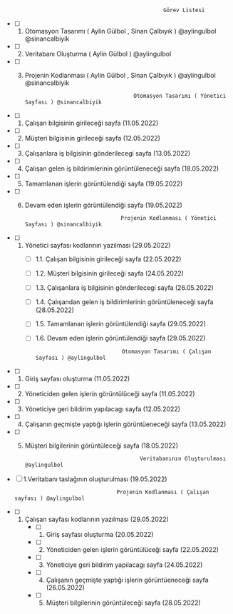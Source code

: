                                                       Görev Listesi
                                  
- [ ] 1. Otomasyon Tasarımı   ( Aylin Gülbol , Sinan Çalbıyık )  @aylingulbol @sinancalbiyik
- [ ] 2. Veritabanı Oluşturma ( Aylin Gülbol ) @aylingulbol
- [ ] 3. Projenin Kodlanması  ( Aylin Gülbol , Sinan Çalbıyık )  @aylingulbol @sinancalbiyik
                                   
                                   
                                   
                                           Otomasyon Tasarımı ( Yönetici Sayfası ) @sinancalbiyik
                                           
 - [ ] 1. Çalışan bilgisinin girileceği sayfa (11.05.2022)
 - [ ] 2. Müşteri bilgisinin girileceği sayfa (12.05.2022)
 - [ ] 3. Çalışanlara iş bilgisinin gönderilecegi sayfa (13.05.2022)
 - [ ] 4. Çalışan gelen iş bildirimlerinin görüntüleneceği sayfa (18.05.2022)
 - [ ] 5. Tamamlanan işlerin görüntülendiği sayfa (19.05.2022)
 - [ ] 6. Devam eden işlerin görüntülendiği sayfa (19.05.2022)
 
 
                                        Projenin Kodlanması ( Yönetici Sayfası ) @sinancalbiyik
                                       
 - [ ] 1. Yönetici sayfası kodlarının yazılması (29.05.2022)
      - [ ] 1.1. Çalışan bilgisinin girileceği sayfa (22.05.2022)
      - [ ] 1.2. Müşteri bilgisinin girileceği sayfa (24.05.2022)
      - [ ] 1.3. Çalışanlara iş bilgisinin gönderilecegi sayfa (26.05.2022)
      - [ ] 1.4. Çalışandan gelen iş bildirimlerinin görüntüleneceği sayfa (28.05.2022)
      - [ ] 1.5. Tamamlanan işlerin görüntülendiği sayfa (29.05.2022)
      - [ ] 1.6. Devam eden işlerin görüntülendiği sayfa (29.05.2022) 
    
    
                                       Otomasyon Tasarımı ( Çalışan Sayfası ) @aylingulbol
                                           
- [ ] 1. Giriş sayfası oluşturma (11.05.2022)
- [ ] 2. Yöneticiden gelen işlerin görüntülüceği sayfa (11.05.2022)
- [ ] 3. Yöneticiye geri bildirim yapılacagı sayfa (12.05.2022)
- [ ] 4. Çalışanın geçmişte yaptığı işlerin görüntüeneceği sayfa (13.05.2022)
- [ ] 5. Müşteri bilgilerinin görüntüleceği sayfa (18.05.2022)
 
                                             Veritabanının Oluşturulması @aylingulbol
 
 - [ ] 1.Veritabanı taslağının oluşturulması (19.05.2022)
 
                                       Projenin Kodlanması ( Çalışan sayfası ) @aylingulbol
                                       
 - [ ] 1. Çalışan sayfası kodlarının yazılması (29.05.2022)
      - [ ] 1. Giriş sayfası oluşturma (20.05.2022)
      - [ ] 2. Yöneticiden gelen işlerin görüntülüceği sayfa (22.05.2022)
      - [ ] 3. Yöneticiye geri bildirim yapılacagı sayfa (24.05.2022)
      - [ ] 4. Çalışanın geçmişte yaptığı işlerin görüntüeneceği sayfa (26.05.2022)
      - [ ] 5. Müşteri bilgilerinin görüntüleceği sayfa (28.05.2022)

